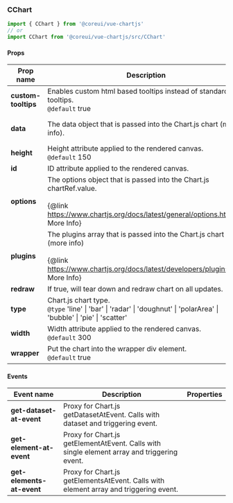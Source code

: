 ### CChart

```jsx
import { CChart } from '@coreui/vue-chartjs'
// or
import CChart from '@coreui/vue-chartjs/src/CChart'
```

#### Props

| Prop name           | Description                                                                                                                                               | Type                                                    | Values | Default |
| ------------------- | --------------------------------------------------------------------------------------------------------------------------------------------------------- | ------------------------------------------------------- | ------ | ------- |
| **custom-tooltips** | Enables custom html based tooltips instead of standard tooltips.<br/>`@default` true                                                                      | boolean                                                 | -      | true    |
| **data**            | The data object that is passed into the Chart.js chart (more info).                                                                                       | ChartData \| ((canvas: HTMLCanvasElement) => ChartData) | -      | -       |
| **height**          | Height attribute applied to the rendered canvas.<br/>`@default` 150                                                                                       | number                                                  | -      | 150     |
| **id**              | ID attribute applied to the rendered canvas.                                                                                                              | string                                                  | -      | -       |
| **options**         | The options object that is passed into the Chart.js chartRef.value.<br><br>{@link https://www.chartjs.org/docs/latest/general/options.html More Info}     | ChartOptions                                            | -      | -       |
| **plugins**         | The plugins array that is passed into the Chart.js chart (more info)<br><br>{@link https://www.chartjs.org/docs/latest/developers/plugins.html More Info} | Plugin[]                                                | -      | -       |
| **redraw**          | If true, will tear down and redraw chart on all updates.                                                                                                  | boolean                                                 | -      | -       |
| **type**            | Chart.js chart type.<br/>`@type` 'line' \| 'bar' \| 'radar' \| 'doughnut' \| 'polarArea' \| 'bubble' \| 'pie' \| 'scatter'                                | ChartType                                               | -      | 'bar'   |
| **width**           | Width attribute applied to the rendered canvas.<br/>`@default` 300                                                                                        | number                                                  | -      | 300     |
| **wrapper**         | Put the chart into the wrapper div element.<br/>`@default` true                                                                                           | boolean                                                 | -      | true    |

#### Events

| Event name                | Description                                                                                 | Properties |
| ------------------------- | ------------------------------------------------------------------------------------------- | ---------- |
| **get-dataset-at-event**  | Proxy for Chart.js getDatasetAtEvent. Calls with dataset and triggering event.              |
| **get-element-at-event**  | Proxy for Chart.js getElementAtEvent. Calls with single element array and triggering event. |
| **get-elements-at-event** | Proxy for Chart.js getElementsAtEvent. Calls with element array and triggering event.       |
